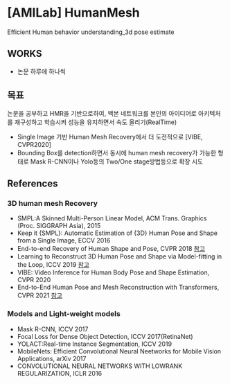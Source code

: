 # [AMILab] HumanMesh
Efficient Human behavior understanding_3d pose estimate  


 
## WORKS  
- 논문 하루에 하나씩 

## 목표
논문을 공부하고 HMR을 기반으로하여, 백본 네트워크를 본인의 아이디어로 아키텍처를 재구성하고 학습시켜 성능을 유지하면서 속도 올리기(RealTime)
- Single Image 기반 Human Mesh Recovery에서 더 도전적으로 [VIBE, CVPR2020]
- Bounding Box를 detection하면서 동시에 human mesh recovery가 가능한 형태로 Mask R-CNN이나 Yolo등의 Two/One stage방법등으로 확장 시도

## References

### 3D human mesh Recovery
- SMPL:A Skinned Multi-Person Linear Model, ACM Trans. Graphics (Proc. SIGGRAPH Asia), 2015
- Keep it {SMPL}: Automatic Estimation of {3D} Human Pose and Shape from a Single Image, ECCV 2016
- End-to-end Recovery of Human Shape and Pose, CVPR 2018 [참고](https://arxiv.org/pdf/1712.06584.pdf)
- Learning to Reconstruct 3D Human Pose and Shape via Model-fitting in the Loop, ICCV 2019 [참고](https://arxiv.org/pdf/1909.12828v1.pdf)
- VIBE: Video Inference for Human Body Pose and Shape Estimation, CVPR 2020
- End-to-End Human Pose and Mesh Reconstruction with Transformers, CVPR 2021
[참고](https://learning-sarah.tistory.com/entry/METROEnd-to-End-Human-Pose-and-Mesh-Reconstruction-with-Transformers)

### Models and Light-weight models
- Mask R-CNN, ICCV 2017 
- Focal Loss for Dense Object Detection, ICCV 2017(RetinaNet) 
- YOLACT:Real-time Instance Segmentation, ICCV 2019
- MobileNets: Efficient Convolutional Neural Neetworks for Mobile Vision Applications, arXiv 2017
- CONVOLUTIONAL NEURAL NETWORKS WITH LOWRANK REGULARIZATION, ICLR 2016

